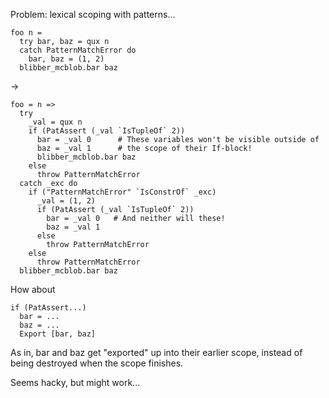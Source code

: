Problem: lexical scoping with patterns...

```
foo n = 
  try bar, baz = qux n
  catch PatternMatchError do
    bar, baz = (1, 2)
  blibber_mcblob.bar baz
```

->

```
foo = n => 
  try
    _val = qux n
    if (PatAssert (_val `IsTupleOf` 2))
      bar = _val 0      # These variables won't be visible outside of
      baz = _val 1      # the scope of their If-block!
      blibber_mcblob.bar baz
    else
      throw PatternMatchError
  catch _exc do
    if ("PatternMatchError" `IsConstrOf` _exc)
      _val = (1, 2)
      if (PatAssert (_val `IsTupleOf` 2))
        bar = _val 0   # And neither will these!
        baz = _val 1
      else
        throw PatternMatchError
    else
      throw PatternMatchError
  blibber_mcblob.bar baz
```

How about

```
if (PatAssert...)
  bar = ...
  baz = ...
  Export [bar, baz]
```

As in, bar and baz get "exported" up into their earlier scope, instead of being destroyed when the scope finishes.

Seems hacky, but might work...
